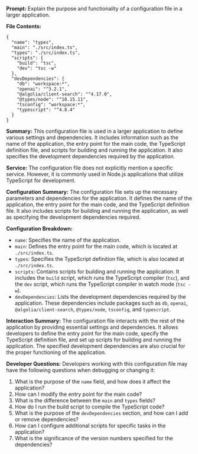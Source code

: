 **Prompt:** Explain the purpose and functionality of a configuration file in a larger application.

**File Contents:**
```
{
  "name": "types",
  "main": "./src/index.ts",
  "types": "./src/index.ts",
  "scripts": {
    "build": "tsc",
    "dev": "tsc -w"
  },
  "devDependencies": {
    "db": "workspace:*",
    "openai": "^3.2.1",
    "@algolia/client-search": "^4.17.0",
    "@types/node": "^18.15.11",
    "tsconfig": "workspace:*",
    "typescript": "^4.8.4"
  }
}
```

**Summary:**
This configuration file is used in a larger application to define various settings and dependencies. It includes information such as the name of the application, the entry point for the main code, the TypeScript definition file, and scripts for building and running the application. It also specifies the development dependencies required by the application.

**Service:**
The configuration file does not explicitly mention a specific service. However, it is commonly used in Node.js applications that utilize TypeScript for development.

**Configuration Summary:**
The configuration file sets up the necessary parameters and dependencies for the application. It defines the name of the application, the entry point for the main code, and the TypeScript definition file. It also includes scripts for building and running the application, as well as specifying the development dependencies required.

**Configuration Breakdown:**
- `name`: Specifies the name of the application.
- `main`: Defines the entry point for the main code, which is located at `./src/index.ts`.
- `types`: Specifies the TypeScript definition file, which is also located at `./src/index.ts`.
- `scripts`: Contains scripts for building and running the application. It includes the `build` script, which runs the TypeScript compiler (`tsc`), and the `dev` script, which runs the TypeScript compiler in watch mode (`tsc -w`).
- `devDependencies`: Lists the development dependencies required by the application. These dependencies include packages such as `db`, `openai`, `@algolia/client-search`, `@types/node`, `tsconfig`, and `typescript`.

**Interaction Summary:**
The configuration file interacts with the rest of the application by providing essential settings and dependencies. It allows developers to define the entry point for the main code, specify the TypeScript definition file, and set up scripts for building and running the application. The specified development dependencies are also crucial for the proper functioning of the application.

**Developer Questions:**
Developers working with this configuration file may have the following questions when debugging or changing it:
1. What is the purpose of the `name` field, and how does it affect the application?
2. How can I modify the entry point for the main code?
3. What is the difference between the `main` and `types` fields?
4. How do I run the build script to compile the TypeScript code?
5. What is the purpose of the `devDependencies` section, and how can I add or remove dependencies?
6. How can I configure additional scripts for specific tasks in the application?
7. What is the significance of the version numbers specified for the dependencies?